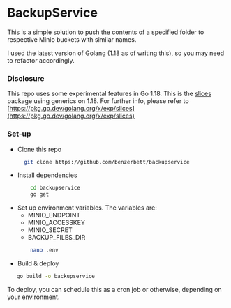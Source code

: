 # BackupService

This is a simple solution to push the contents of a specified folder to respective Minio buckets with similar names.

I used the latest version of Golang (1.18 as of writing this), so you may need to refactor accordingly.

### Disclosure
This repo uses some experimental features in Go 1.18. This is the [slices](https://pkg.go.dev/golang.org/x/exp/slices) package using generics on 1.18. For further info, please refer to [https://pkg.go.dev/golang.org/x/exp/slices](https://pkg.go.dev/golang.org/x/exp/slices)

### Set-up

- Clone this repo
    ```bash
      git clone https://github.com/benzerbett/backupservice
    ```
- Install dependencies
    ```bash
        cd backupservice
        go get
    ```
- Set up environment variables. The variables are:
  * MINIO_ENDPOINT
  * MINIO_ACCESSKEY
  * MINIO_SECRET
  * BACKUP_FILES_DIR
  ```bash
      nano .env
  ```
- Build & deploy
 ```bash
    go build -o backupservice
```
To deploy, you can schedule this as a cron job or otherwise, depending on your environment.